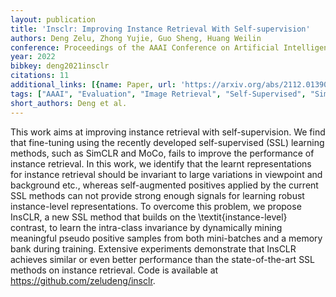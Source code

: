 ```yaml
---
layout: publication
title: 'Insclr: Improving Instance Retrieval With Self-supervision'
authors: Deng Zelu, Zhong Yujie, Guo Sheng, Huang Weilin
conference: Proceedings of the AAAI Conference on Artificial Intelligence
year: 2022
bibkey: deng2021insclr
citations: 11
additional_links: [{name: Paper, url: 'https://arxiv.org/abs/2112.01390'}]
tags: ["AAAI", "Evaluation", "Image Retrieval", "Self-Supervised", "Similarity Search"]
short_authors: Deng et al.
---
```

This work aims at improving instance retrieval with self-supervision. We find
that fine-tuning using the recently developed self-supervised (SSL) learning
methods, such as SimCLR and MoCo, fails to improve the performance of instance
retrieval. In this work, we identify that the learnt representations for
instance retrieval should be invariant to large variations in viewpoint and
background etc., whereas self-augmented positives applied by the current SSL
methods can not provide strong enough signals for learning robust
instance-level representations. To overcome this problem, we propose InsCLR, a
new SSL method that builds on the \textit\{instance-level\} contrast, to learn
the intra-class invariance by dynamically mining meaningful pseudo positive
samples from both mini-batches and a memory bank during training. Extensive
experiments demonstrate that InsCLR achieves similar or even better performance
than the state-of-the-art SSL methods on instance retrieval. Code is available
at https://github.com/zeludeng/insclr.